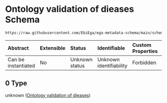 # Ontology validation of dieases Schema

```txt
https://raw.githubusercontent.com/EbiEga/ega-metadata-schema/main/schemas/EGA.common-definitions.json#/definitions/diseaseDescriptor/properties/diseaseCurie/oneOf/0
```



| Abstract            | Extensible | Status         | Identifiable            | Custom Properties | Additional Properties | Access Restrictions | Defined In                                                                                           |
| :------------------ | :--------- | :------------- | :---------------------- | :---------------- | :-------------------- | :------------------ | :--------------------------------------------------------------------------------------------------- |
| Can be instantiated | No         | Unknown status | Unknown identifiability | Forbidden         | Allowed               | none                | [EGA.common-definitions.json\*](../../../schemas/EGA.common-definitions.json "open original schema") |

## 0 Type

unknown ([Ontology validation of dieases](ega-12-definitions-disease-properties-compact-uri-curie-of-the-disease-oneof-ontology-validation-of-dieases.md))
